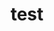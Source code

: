 ---
layout: profile
title : test
Name: P.Sahithi Reddy
University: IIIT Hyderabad
City: Mahabubnagar
Country: India
Bio: confused noises
Favourite-Programming-Languages: Python
Interests-Outside-Of-Tech: Painting
GitHub: https://github.com/psahithireddy
LinkedIn: https://www.linkedin.com/in/sahithi-reddy-perkampally-b054220/
Twitter: N/A
Image: https://drive.google.com/open?id=1rof0QClPJvS1DMIgbX833qDbSWgApu1F
Resume: https://drive.google.com/open?id=1lqQrwSwnSYPO-e0tM75Q22zma-u2gmvx
---